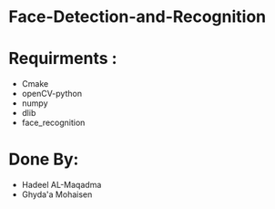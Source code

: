 # Face-Detection-and-Recognition

# Requirments :
- Cmake 
- openCV-python
- numpy
- dlib
- face_recognition


# Done By: 
  - Hadeel  AL-Maqadma  
  - Ghyda'a Mohaisen    
